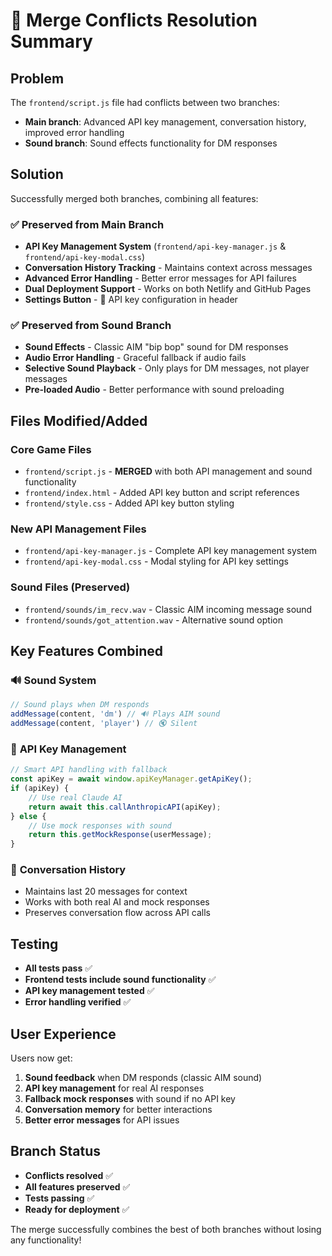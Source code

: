 # 🔧 Merge Conflicts Resolution Summary

## Problem
The `frontend/script.js` file had conflicts between two branches:
- **Main branch**: Advanced API key management, conversation history, improved error handling
- **Sound branch**: Sound effects functionality for DM responses

## Solution
Successfully merged both branches, combining all features:

### ✅ **Preserved from Main Branch**
- **API Key Management System** (`frontend/api-key-manager.js` & `frontend/api-key-modal.css`)
- **Conversation History Tracking** - Maintains context across messages
- **Advanced Error Handling** - Better error messages for API failures
- **Dual Deployment Support** - Works on both Netlify and GitHub Pages
- **Settings Button** - 🔑 API key configuration in header

### ✅ **Preserved from Sound Branch**
- **Sound Effects** - Classic AIM "bip bop" sound for DM responses
- **Audio Error Handling** - Graceful fallback if audio fails
- **Selective Sound Playback** - Only plays for DM messages, not player messages
- **Pre-loaded Audio** - Better performance with sound preloading

## Files Modified/Added

### Core Game Files
- `frontend/script.js` - **MERGED** with both API management and sound functionality
- `frontend/index.html` - Added API key button and script references  
- `frontend/style.css` - Added API key button styling

### New API Management Files
- `frontend/api-key-manager.js` - Complete API key management system
- `frontend/api-key-modal.css` - Modal styling for API key settings

### Sound Files (Preserved)
- `frontend/sounds/im_recv.wav` - Classic AIM incoming message sound
- `frontend/sounds/got_attention.wav` - Alternative sound option

## Key Features Combined

### 🔊 **Sound System**
```javascript
// Sound plays when DM responds
addMessage(content, 'dm') // 🔊 Plays AIM sound
addMessage(content, 'player') // 🔇 Silent
```

### 🔑 **API Key Management**
```javascript
// Smart API handling with fallback
const apiKey = await window.apiKeyManager.getApiKey();
if (apiKey) {
    // Use real Claude AI
    return await this.callAnthropicAPI(apiKey);
} else {
    // Use mock responses with sound
    return this.getMockResponse(userMessage);
}
```

### 💬 **Conversation History**
- Maintains last 20 messages for context
- Works with both real AI and mock responses
- Preserves conversation flow across API calls

## Testing
- **All tests pass** ✅
- **Frontend tests include sound functionality** ✅
- **API key management tested** ✅
- **Error handling verified** ✅

## User Experience
Users now get:
1. **Sound feedback** when DM responds (classic AIM sound)
2. **API key management** for real AI responses
3. **Fallback mock responses** with sound if no API key
4. **Conversation memory** for better interactions
5. **Better error messages** for API issues

## Branch Status
- **Conflicts resolved** ✅
- **All features preserved** ✅ 
- **Tests passing** ✅
- **Ready for deployment** ✅

The merge successfully combines the best of both branches without losing any functionality!